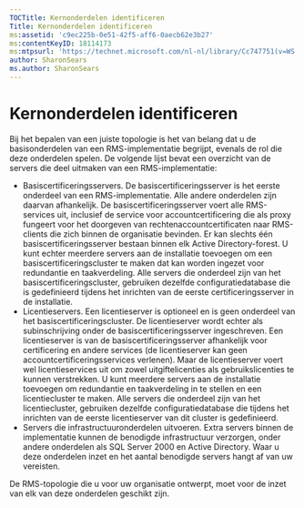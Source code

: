 ```yaml
---
TOCTitle: Kernonderdelen identificeren
Title: Kernonderdelen identificeren
ms:assetid: 'c9ec225b-0e51-42f5-aff6-0aecb62e3b27'
ms:contentKeyID: 18114173
ms:mtpsurl: 'https://technet.microsoft.com/nl-nl/library/Cc747751(v=WS.10)'
author: SharonSears
ms.author: SharonSears
---
```


Kernonderdelen identificeren
============================

Bij het bepalen van een juiste topologie is het van belang dat u de basisonderdelen van een RMS-implementatie begrijpt, evenals de rol die deze onderdelen spelen. De volgende lijst bevat een overzicht van de servers die deel uitmaken van een RMS-implementatie:

-   Basiscertificeringsservers. De basiscertificeringsserver is het eerste onderdeel van een RMS-implementatie. Alle andere onderdelen zijn daarvan afhankelijk. De basiscertificeringsserver voert alle RMS-services uit, inclusief de service voor accountcertificering die als proxy fungeert voor het doorgeven van rechtenaccountcertificaten naar RMS-clients die zich binnen de organisatie bevinden. Er kan slechts één basiscertificeringsserver bestaan binnen elk Active Directory-forest. U kunt echter meerdere servers aan de installatie toevoegen om een basiscertificeringscluster te maken dat kan worden ingezet voor redundantie en taakverdeling. Alle servers die onderdeel zijn van het basiscertificeringscluster, gebruiken dezelfde configuratiedatabase die is gedefinieerd tijdens het inrichten van de eerste certificeringsserver in de installatie.
-   Licentieservers. Een licentieserver is optioneel en is geen onderdeel van het basiscertificeringscluster. De licentieserver wordt echter als subinschrijving onder de basiscertificeringsserver ingeschreven. Een licentieserver is van de basiscertificeringsserver afhankelijk voor certificering en andere services (de licentieserver kan geen accountcertificeringsservices verlenen). Maar de licentieserver voert wel licentieservices uit om zowel uitgiftelicenties als gebruikslicenties te kunnen verstrekken. U kunt meerdere servers aan de installatie toevoegen om redundantie en taakverdeling in te stellen en een licentiecluster te maken. Alle servers die onderdeel zijn van het licentiecluster, gebruiken dezelfde configuratiedatabase die tijdens het inrichten van de eerste licentieserver van dit cluster is gedefinieerd.
-   Servers die infrastructuuronderdelen uitvoeren. Extra servers binnen de implementatie kunnen de benodigde infrastructuur verzorgen, onder andere onderdelen als SQL Server 2000 en Active Directory. Waar u deze onderdelen inzet en het aantal benodigde servers hangt af van uw vereisten.

De RMS-topologie die u voor uw organisatie ontwerpt, moet voor de inzet van elk van deze onderdelen geschikt zijn.
